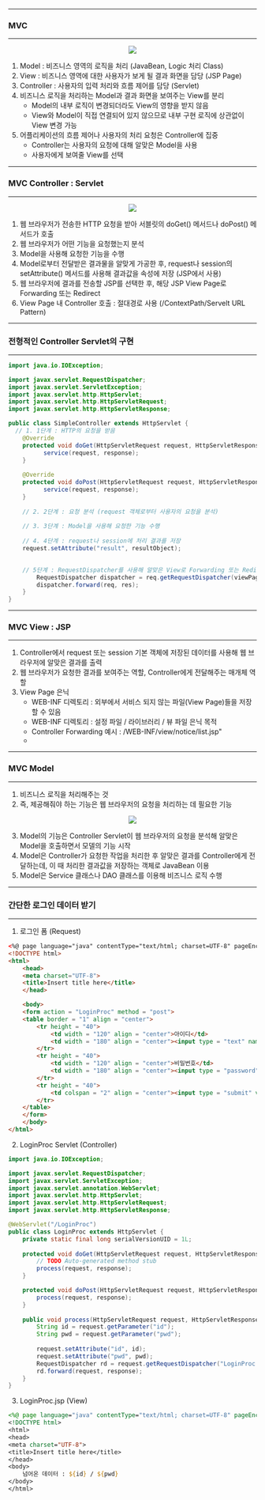 -----
### MVC 
-----

<div align = "center">
<img src="https://github.com/sooyounghan/Web/assets/34672301/22b17049-6089-4d31-a9a3-43e21d6f4933">
</div>

1. Model : 비즈니스 영역의 로직을 처리 (JavaBean, Logic 처리 Class)
2. View : 비즈니스 영역에 대한 사용자가 보게 될 결과 화면을 담당 (JSP Page)
3. Controller : 사용자의 입력 처리와 흐름 제어를 담당 (Servlet)
4. 비즈니스 로직을 처리하는 Model과 결과 화면을 보여주는 View를 분리
   - Model의 내부 로직이 변경되더라도 View의 영향을 받지 않음
   - View와 Model이 직접 연결되어 있지 않으므로 내부 구현 로직에 상관없이 View 변경 가능
5. 어플리케이션의 흐름 제어나 사용자의 처리 요청은 Controller에 집중
   - Controller는 사용자의 요청에 대해 알맞은 Model을 사용
   - 사용자에게 보여줄 View를 선택 

-----
### MVC Controller : Servlet
-----
<div align ="center">
<img src ="https://github.com/sooyounghan/Web/assets/34672301/ff45a3f8-699e-4411-87ac-83170efdab41">
</div>

1. 웹 브라우저가 전송한 HTTP 요청을 받아 서블릿의 doGet() 메서드나 doPost() 메서드가 호출
2. 웹 브라우저가 어떤 기능을 요청했는지 분석
3. Model을 사용해 요청한 기능을 수행
4. Model로부터 전달받은 결과물을 알맞게 가공한 후, request나 session의 setAttribute() 메서드를 사용해 결과값을 속성에 저장 (JSP에서 사용)
5. 웹 브라우저에 결과를 전송할 JSP를 선택한 후, 해당 JSP View Page로 Forwarding 또는 Redirect
6. View Page 내 Controller 호출 : 절대경로 사용 (/ContextPath/Servelt URL Pattern)
-----
### 전형적인 Controller Servlet의 구현
-----
```java
import java.io.IOException;

import javax.servlet.RequestDispatcher;
import javax.servlet.ServletException;
import javax.servlet.http.HttpServlet;
import javax.servlet.http.HttpServletRequest;
import javax.servlet.http.HttpServletResponse;

public class SimpleController extends HttpServlet {
  // 1. 1단계 : HTTP의 요청을 받음
  	@Override
  	protected void doGet(HttpServletRequest request, HttpServletResponse response) throws ServletException, IOException {
  		  service(request, response);
  	}
  	
  	@Override
  	protected void doPost(HttpServletRequest request, HttpServletResponse response) throws ServletException, IOException {
  		  service(request, response);
  	}
  	
    // 2. 2단계 : 요청 분석 (request 객체로부터 사용자의 요청을 분석)
  
    // 3. 3단계 : Model을 사용해 요청한 기능 수행
  
    // 4. 4단계 : request나 session에 처리 결과를 저장
  	request.setAttribute("result", resultObject);
  		

    // 5단계 : RequestDispatcher를 사용해 알맞은 View로 Forwarding 또는 Redirect
		RequestDispatcher dispatcher = req.getRequestDispatcher(viewPage);
		dispatcher.forward(req, res);
	}
}
```

-----
### MVC View : JSP
-----
1. Controller에서 request 또는 session 기본 객체에 저장된 데이터를 사용해 웹 브라우저에 알맞은 결과를 출력
2. 웹 브라우저가 요청한 결과를 보여주는 역할, Controller에게 전달해주는 매개체 역할
3. View Page 은닉
   - WEB-INF 디렉토리 : 외부에서 서비스 되지 않는 파일(View Page)들을 저장할 수 있음
   - WEB-INF 디렉토리 : 설정 파일 / 라이브러리 / 뷰 파일 은닉 목적
   - Controller Forwarding 예시 : /WEB-INF/view/notice/list.jsp"
   - 
-----
### MVC Model
-----
1. 비즈니스 로직을 처리해주는 것
2. 즉, 제공해줘야 하는 기능은 웹 브라우저의 요청을 처리하는 데 필요한 기능
<div align ="center">
<img src = "https://github.com/sooyounghan/Web/assets/34672301/5d7e3507-bb33-44ce-8b93-b82035b9ff95">
</div>

3. Model의 기능은 Controller Servlet이 웹 브라우저의 요청을 분석해 알맞은 Model을 호출하면서 모델의 기능 시작
4. Model은 Controller가 요청한 작업을 처리한 후 알맞은 결과를 Controller에게 전달하는데, 이 때 처리한 결과값을 저장하는 객체로 JavaBean 이용
5. Model은 Service 클래스나 DAO 클래스를 이용해 비즈니스 로직 수행

-----
### 간단한 로그인 데이터 받기
-----
1. 로그인 폼 (Request)
```html
<%@ page language="java" contentType="text/html; charset=UTF-8" pageEncoding="UTF-8"%>
<!DOCTYPE html>
<html>
	<head>
	<meta charset="UTF-8">
	<title>Insert title here</title>
	</head>

	<body>
	<form action = "LoginProc" method = "post">
	<table border = "1" align = "center">
		<tr height = "40">
			<td width = "120" align = "center">아이디</td>
			<td width = "180" align = "center"><input type = "text" name = "id"></td>
		</tr>
		<tr height = "40">
			<td width = "120" align = "center">비밀번호</td>
			<td width = "180" align = "center"><input type = "password" name = "pwd"></td>
		</tr>
		<tr height = "40">
			<td colspan = "2" align = "center"><input type = "submit" value = "로그인"></td>
		</tr>
	</table>	
	</form>
	</body>
</html>
```

2. LoginProc Servlet (Controller)
```java
import java.io.IOException;

import javax.servlet.RequestDispatcher;
import javax.servlet.ServletException;
import javax.servlet.annotation.WebServlet;
import javax.servlet.http.HttpServlet;
import javax.servlet.http.HttpServletRequest;
import javax.servlet.http.HttpServletResponse;

@WebServlet("/LoginProc")
public class LoginProc extends HttpServlet {
	private static final long serialVersionUID = 1L;
       
	protected void doGet(HttpServletRequest request, HttpServletResponse response) throws ServletException, IOException {
		// TODO Auto-generated method stub
		process(request, response);
	}

	protected void doPost(HttpServletRequest request, HttpServletResponse response) throws ServletException, IOException {
		process(request, response);
	}
	
	public void process(HttpServletRequest request, HttpServletResponse response) throws ServletException, IOException {
		String id = request.getParameter("id");
		String pwd = request.getParameter("pwd");
		
		request.setAttribute("id", id);
		request.setAttribute("pwd", pwd);
		RequestDispatcher rd = request.getRequestDispatcher("LoginProc.jsp");
		rd.forward(request, response);
	}
}
```

3. LoginProc.jsp (View)
```jsp
<%@ page language="java" contentType="text/html; charset=UTF-8" pageEncoding="UTF-8"%>
<!DOCTYPE html>
<html>
<head>
<meta charset="UTF-8">
<title>Insert title here</title>
</head>
<body>
	넘어온 데이터 : ${id} / ${pwd}
</body>
</html>
```
